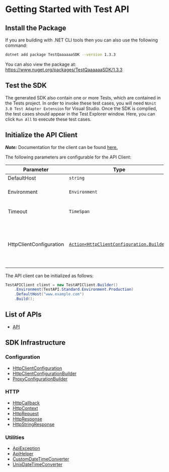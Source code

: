 
# Getting Started with Test API

## Install the Package

If you are building with .NET CLI tools then you can also use the following command:

```bash
dotnet add package TestQaaaaaaSDK --version 1.3.3
```

You can also view the package at:
https://www.nuget.org/packages/TestQaaaaaaSDK/1.3.3

## Test the SDK

The generated SDK also contain one or more Tests, which are contained in the Tests project. In order to invoke these test cases, you will need `NUnit 3.0 Test Adapter Extension` for Visual Studio. Once the SDK is complied, the test cases should appear in the Test Explorer window. Here, you can click `Run All` to execute these test cases.

## Initialize the API Client

**_Note:_** Documentation for the client can be found [here.](https://www.github.com/tahaali2000/test-qaaaaaa-dotnet-sdk/tree/1.3.3/doc/client.md)

The following parameters are configurable for the API Client:

| Parameter | Type | Description |
|  --- | --- | --- |
| DefaultHost | `string` | *Default*: `"www.example.com"` |
| Environment | `Environment` | The API environment. <br> **Default: `Environment.Production`** |
| Timeout | `TimeSpan` | Http client timeout.<br>*Default*: `TimeSpan.FromSeconds(100)` |
| HttpClientConfiguration | [`Action<HttpClientConfiguration.Builder>`](https://www.github.com/tahaali2000/test-qaaaaaa-dotnet-sdk/tree/1.3.3/doc/http-client-configuration-builder.md) | Action delegate that configures the HTTP client by using the HttpClientConfiguration.Builder for customizing API call settings.<br>*Default*: `new HttpClient()` |

The API client can be initialized as follows:

```csharp
TestAPIClient client = new TestAPIClient.Builder()
    .Environment(TestAPI.Standard.Environment.Production)
    .DefaultHost("www.example.com")
    .Build();
```

## List of APIs

* [API](https://www.github.com/tahaali2000/test-qaaaaaa-dotnet-sdk/tree/1.3.3/doc/controllers/api.md)

## SDK Infrastructure

### Configuration

* [HttpClientConfiguration](https://www.github.com/tahaali2000/test-qaaaaaa-dotnet-sdk/tree/1.3.3/doc/http-client-configuration.md)
* [HttpClientConfigurationBuilder](https://www.github.com/tahaali2000/test-qaaaaaa-dotnet-sdk/tree/1.3.3/doc/http-client-configuration-builder.md)
* [ProxyConfigurationBuilder](https://www.github.com/tahaali2000/test-qaaaaaa-dotnet-sdk/tree/1.3.3/doc/proxy-configuration-builder.md)

### HTTP

* [HttpCallback](https://www.github.com/tahaali2000/test-qaaaaaa-dotnet-sdk/tree/1.3.3/doc/http-callback.md)
* [HttpContext](https://www.github.com/tahaali2000/test-qaaaaaa-dotnet-sdk/tree/1.3.3/doc/http-context.md)
* [HttpRequest](https://www.github.com/tahaali2000/test-qaaaaaa-dotnet-sdk/tree/1.3.3/doc/http-request.md)
* [HttpResponse](https://www.github.com/tahaali2000/test-qaaaaaa-dotnet-sdk/tree/1.3.3/doc/http-response.md)
* [HttpStringResponse](https://www.github.com/tahaali2000/test-qaaaaaa-dotnet-sdk/tree/1.3.3/doc/http-string-response.md)

### Utilities

* [ApiException](https://www.github.com/tahaali2000/test-qaaaaaa-dotnet-sdk/tree/1.3.3/doc/api-exception.md)
* [ApiHelper](https://www.github.com/tahaali2000/test-qaaaaaa-dotnet-sdk/tree/1.3.3/doc/api-helper.md)
* [CustomDateTimeConverter](https://www.github.com/tahaali2000/test-qaaaaaa-dotnet-sdk/tree/1.3.3/doc/custom-date-time-converter.md)
* [UnixDateTimeConverter](https://www.github.com/tahaali2000/test-qaaaaaa-dotnet-sdk/tree/1.3.3/doc/unix-date-time-converter.md)

